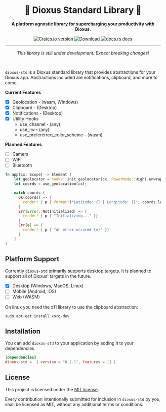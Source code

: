 <div align="center">
  <h1>🧰 Dioxus Standard Library 🚀</h1>
  <p><strong>A platform agnostic library for supercharging your productivity with Dioxus.</strong></p>
</div>

<div align="center">
  <!-- Crates version -->
  <a href="https://crates.io/crates/dioxus-std">
    <img src="https://img.shields.io/crates/v/dioxus-std.svg?style=flat-square"
    alt="Crates.io version" />
  </a>
  <!-- Downloads -->
  <a href="https://crates.io/crates/dioxus-std">
    <img src="https://img.shields.io/crates/d/dioxus-std.svg?style=flat-square"
      alt="Download" />
  </a>
  <!-- docs -->
  <a href="https://docs.rs/dioxus-std">
    <img src="https://img.shields.io/badge/docs-latest-blue.svg?style=flat-square"
      alt="docs.rs docs" />
  </a>
</div>

-----

<p align="center"><i>This library is still under development. Expect breaking changes!</i></p>
<br/>

`dioxus-std` is a Dioxus standard library that provides abstractions for your Dioxus app. Abstractions included are notifications, clipboard, and more to come.

**Current Features**
- [x] Geolocation - (wasm, Windows)
- [x] Clipboard - (Desktop)
- [x] Notifications - (Desktop)
- [x] Utility Hooks 
  - use_channel - (any)
  - use_rw - (any) 
  - use_prefererred_color_scheme - (wasm)

**Planned Features**
- [ ] Camera
- [ ] WiFi
- [ ] Bluetooth

```rust
fn app(cx: Scope) -> Element {
    let geolocator = hooks::init_geolocator(cx, PowerMode::High).unwrap();
    let coords = use_geolocation(cx);

    match coords {
      Ok(coords) => {
        render! { p { format!("Latitude: {} | Longitude: {}", coords.latitude, coords.longitude) } }
      }
      Err(Error::NotInitialized) => {
        render! { p { "Initializing..." }}
      }
      Err(e) => {
        render! { p { "An error occured {e}" }}
      }
    }
}
```

## Platform Support
Currently `dioxus-std` primarily supports desktop targets. It is planned to support all of Dioxus' targets in the future.

- [x] Desktop (Windows, MacOS, Linux)
- [ ] Mobile  (Android, iOS)
- [ ] Web     (WASM)

On linux you need the x11 library to use the clipboard abstraction:
```
sudo apt-get install xorg-dev
```

## Installation
You can add `dioxus-std` to your application by adding it to your dependencies.
```toml
[dependencies]
dioxus-std =  { version = "0.2.1", features = [] }
```

## License
This project is licensed under the [MIT license].

[mit license]: ./LICENSE

Every contribution intentionally submitted for inclusion in `dioxus-std` by you, shall be licensed as MIT, without any additional
terms or conditions.
